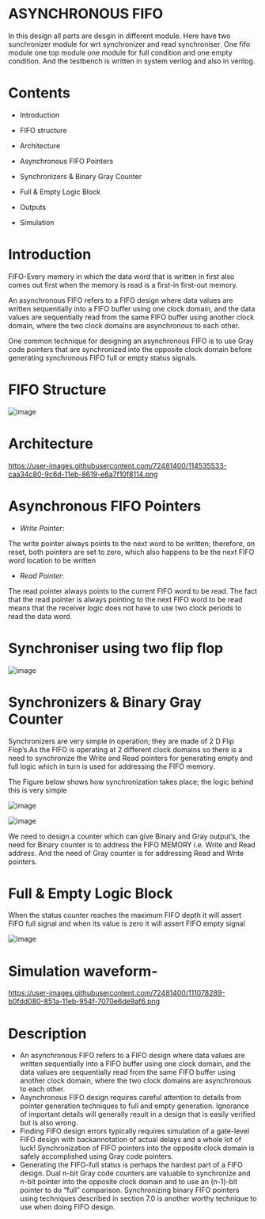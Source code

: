 # ASYNCHRONOUS FIFO

In this design all parts are desgin in different module. Here have two sunchronizer module for wrt synchronizer and read synchroniser. One fifo module one top module one module for full condition and one empty condition.
And the testbench is written in system verilog and also in verilog.

# Contents

* Introduction 

* FIFO structure

* Architecture

* Asynchronous FIFO Pointers

* Synchronizers & Binary Gray Counter

* Full & Empty Logic Block

* Outputs

* Simulation


# Introduction
FIFO-Every memory in which the data word that is written in first also comes out first when the memory is read is a first-in first-out memory.

An asynchronous FIFO refers to a FIFO design where data values are written sequentially into a FIFO buffer using one clock domain, and the data values are sequentially read from the same FIFO buffer using another clock domain, where the two clock domains are asynchronous to each other. 

One common technique for designing an asynchronous FIFO is to use Gray code pointers that are synchronized into the opposite clock domain before generating synchronous FIFO full or empty status signals.

  


# FIFO Structure

![image](https://user-images.githubusercontent.com/72481400/114535379-9c257180-9c6d-11eb-972d-fcfaf2aca1eb.png)

# Architecture

  https://user-images.githubusercontent.com/72481400/114535533-caa34c80-9c6d-11eb-8619-e6a7f10f8114.png


# Asynchronous FIFO Pointers


* *Write Pointer*:

The write pointer always points to the next word to be written; therefore, on reset, both pointers are set to zero, which also happens to be the next FIFO word location to be written

* *Read Pointer*:

The read pointer always points to the current FIFO word to be read. The fact that the read pointer is always pointing to the next FIFO word to be read means that the receiver logic does not have to use two clock periods to read the data word.



# Synchroniser using two flip flop


![image](https://user-images.githubusercontent.com/72481400/111077754-49468600-8518-11eb-9bfd-87d57d6dcd14.png)





# Synchronizers & Binary Gray Counter

Synchronizers are very simple in operation; they are made of 2 D Flip Flop’s.As the FIFO is operating at 2 different clock domains so there is a need to synchronize the Write and Read pointers for generating empty and full logic which in turn is used for addressing the FIFO memory.

The Figure below shows how synchronization takes place; the logic behind this is very simple

![image](https://user-images.githubusercontent.com/72481400/114535966-3dacc300-9c6e-11eb-9097-12b84d2a061f.png)

![image](https://user-images.githubusercontent.com/72481400/114535982-430a0d80-9c6e-11eb-8aa4-e6f910819907.png)

We need to design a counter which can give Binary and Gray output’s, the need for Binary counter is to address the FIFO MEMORY i.e. Write and Read address. And the need of Gray counter is for addressing Read and Write pointers.


# Full & Empty Logic Block

When the status counter reaches the maximum FIFO depth it will assert FIFO full signal and when its value is zero it will assert FIFO empty signal

![image](https://user-images.githubusercontent.com/72481400/114536217-7b115080-9c6e-11eb-90d2-5df89f42e764.png)


# Simulation waveform-


https://user-images.githubusercontent.com/72481400/111078289-b0fdd080-851a-11eb-954f-7070e6de9af6.png



# Description

* An asynchronous FIFO refers to a FIFO design where data values are written sequentially into a FIFO buffer using one clock domain, and the data values are sequentially read from the same FIFO buffer using another clock domain, where the two clock domains are asynchronous to each other.
* Asynchronous FIFO design requires careful attention to details from pointer generation techniques to full and empty
generation. Ignorance of important details will generally result in a design that is easily verified but is also wrong.
* Finding FIFO design errors typically requires simulation of a gate-level FIFO design with backannotation of actual
delays and a whole lot of luck!
Synchronization of FIFO pointers into the opposite clock domain is safely accomplished using Gray code pointers.
* Generating the FIFO-full status is perhaps the hardest part of a FIFO design. Dual n-bit Gray code counters are
valuable to synchronize and n-bit pointer into the opposite clock domain and to use an (n-1)-bit pointer to do “full”
comparison. Synchronizing binary FIFO pointers using techniques described in section 7.0 is another worthy
technique to use when doing FIFO design.